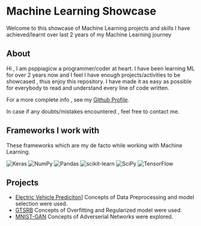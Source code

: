 # Machine Learning Showcase

Welcome to this showcase of Machine Learning projects and skills I have achieved/learnt over last 2 years of my Machine Learning journey

## About
Hi , I am psppiagicw a programmer/coder at heart. I have been learning ML for over 2 years now and I feel I have enough projects/activities to be showcased , thus enjoy this repository. I have made it as easy as possible for everybody to read and understand every line of code written. 

For a more complete info , see my [Github Profile](https://github.com/pspiagicw).

In case if any doubts/mistakes encountered  , feel free to contact me.

## Frameworks I work with

These frameworks which are my de facto while working with Machine Learning.

![Keras](https://img.shields.io/badge/Keras-%23D00000.svg?style=for-the-badge&logo=Keras&logoColor=white)
![NumPy](https://img.shields.io/badge/numpy-%23013243.svg?style=for-the-badge&logo=numpy&logoColor=white)
![Pandas](https://img.shields.io/badge/pandas-%23150458.svg?style=for-the-badge&logo=pandas&logoColor=white)
![scikit-learn](https://img.shields.io/badge/scikit--learn-%23F7931E.svg?style=for-the-badge&logo=scikit-learn&logoColor=white)
![SciPy](https://img.shields.io/badge/SciPy-%230C55A5.svg?style=for-the-badge&logo=scipy&logoColor=%white)
![TensorFlow](https://img.shields.io/badge/TensorFlow-%23FF6F00.svg?style=for-the-badge&logo=TensorFlow&logoColor=white)
## Projects
- [Electric Vehicle Prediciton](./Electric-Vehicle)]
  Concepts of Data Preprocessing and model selection were used.
- [GTSRB](./GTSRB)
  Concepts of Overfitting and Regularized model were used.
- [MNIST-GAN](./MNIST-GAN)
  Concepts of Adverserial Networks were explored.

